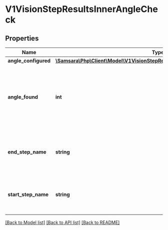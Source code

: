# V1VisionStepResultsInnerAngleCheck

## Properties
Name | Type | Description | Notes
------------ | ------------- | ------------- | -------------
**angle_configured** | [**\Samsara\Php\Client\Model\V1VisionStepResultsInnerAngleCheckAngleConfigured**](V1VisionStepResultsInnerAngleCheckAngleConfigured.md) |  | [optional] 
**angle_found** | **int** | The counter-clockwise angle detected from the first edge to the second edge | [optional] 
**end_step_name** | **string** | The name of the second reference step used to check the angle | [optional] 
**start_step_name** | **string** | The name of the first reference step used to check the angle | [optional] 

[[Back to Model list]](../../README.md#documentation-for-models) [[Back to API list]](../../README.md#documentation-for-api-endpoints) [[Back to README]](../../README.md)

